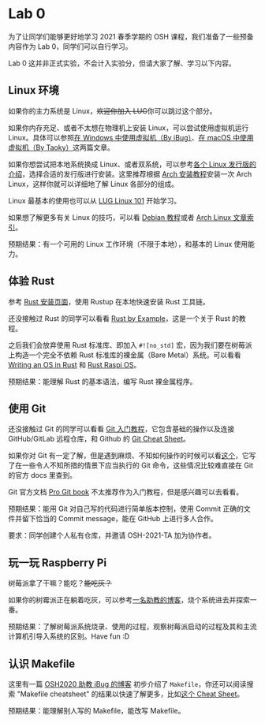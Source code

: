 # Lab 0

为了让同学们能够更好地学习 2021 春季学期的 OSH 课程，我们准备了一些预备内容作为 Lab 0，同学们可以自行学习。

Lab 0 这并非正式实验，不会计入实验分，但请大家了解、学习以下内容。

## Linux 环境

如果你的主力系统是 Linux，<del>欢迎你加入 LUG</del>你可以跳过这个部分。

如果你内存充足、或者不太想在物理机上安装 Linux，可以尝试使用虚拟机运行 Linux。具体可以参照[在 Windows 中使用虚拟机（By iBug）](https://ibug.io/cn/2019/02/setup-ubuntu-in-vmware/)、[在 macOS 中使用虚拟机（By Taoky）](https://blog.taoky.moe/2019-02-23/installing-os-on-vm.html)这两篇文章。

如果你想尝试把本地系统换成 Linux、或者双系统，可以参考[各个 Linux 发行版的介绍](https://101.lug.ustc.edu.cn/Ch01/#linux-distributions)，选择合适的发行版进行安装。这里推荐根据 [Arch 安装教程](<https://wiki.archlinux.org/index.php/Installation_guide_(%E7%AE%80%E4%BD%93%E4%B8%AD%E6%96%87)>)安装一次 Arch Linux，这样你就可以详细地了解 Linux 各部分的组成。

Linux 最基本的使用也可以从 [LUG Linux 101](https://101.lug.ustc.edu.cn/) 开始学习。

如果想了解更多有关 Linux 的技巧，可以看 [Debian 教程](https://www.debian.org/doc/manuals/debian-reference/ch01.zh-cn.html)或者 [Arch Linux 文章索引](<https://wiki.archlinux.org/index.php/General_recommendations_(%E7%AE%80%E4%BD%93%E4%B8%AD%E6%96%87)>)。

预期结果：有一个可用的 Linux 工作环境（不限于本地），和基本的 Linux 使用能力。

## 体验 Rust

参考 [Rust 安装页面](https://www.rust-lang.org/tools/install)，使用 Rustup 在本地快速安装 Rust 工具链。

还没接触过 Rust 的同学可以看看 [Rust by Example](https://doc.rust-lang.org/rust-by-example/)，这是一个关于 Rust 的教程。

之后我们会放弃使用 Rust 标准库、即加入 `#![no_std]` 宏，因为我们要在树莓派上构造一个完全不依赖 Rust 标准库的裸金属（Bare Metal）系统。可以看看 [Writing an OS in Rust](https://os.phil-opp.com/) 和 [Rust Raspi OS](https://github.com/rust-embedded/rust-raspberrypi-OS-tutorials)。

预期结果：能理解 Rust 的基本语法，编写 Rust 裸金属程序。

## 使用 Git

还没接触过 Git 的同学可以看看 [Git 入门教程](https://vlab.ustc.edu.cn/docs/tutorial/git/)，它包含基础的操作以及连接 GitHub/GitLab 远程仓库，和 Github 的 [Git Cheat Sheet](https://training.github.com/downloads/github-git-cheat-sheet/)。

如果你对 Git 有一定了解，但是遇到麻烦、不知如何操作的时候可以看[这个](https://ohshitgit.com/zh)，它写了在一些令人不知所措的情景下应当执行的 Git 命令，这些情况比较难直接在 Git 的官方 docs 里查到。

Git 官方文档 [Pro Git book](https://git-scm.com/book/en/v2) 不太推荐作为入门教程，但是感兴趣可以去看看。

预期结果：能用 Git 对自己写的代码进行简单版本控制，使用 Commit 正确的文件并留下恰当的 Commit message，能在 GitHub 上进行多人合作。

要求：同学创建个人私有仓库，并邀请 OSH-2021-TA 加为协作者。

## 玩一玩 Raspberry Pi

树莓派拿了干嘛？能吃？<del>能吃灰？</del>

如果你的树霉派正在躺着吃灰，可以参考[一名助教的博客](https://yyw.moe/2021/01/18/Raspberry-pi-init/)，烧个系统进去并探索一番。

预期结果：了解树莓派系统烧录、使用的过程，观察树莓派启动的过程及其和主流计算机引导入系统的区别。Have fun :D

## 认识 Makefile

这里有一篇 [OSH2020 助教 iBug 的博客](https://ibug.io/blog/2019/02/bootstrapping-make/) 初步介绍了 `Makefile`，你还可以阅读搜索 "Makefile cheatsheet" 的结果以快速了解更多，比如[这个 Cheat Sheet](https://bytes.usc.edu/cs104/wiki/makefile)。

预期结果：能理解别人写的 Makefile，能改写 Makefile。

